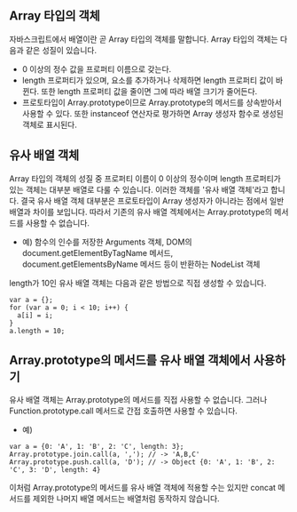 ## Array 타입의 객체

자바스크립트에서 배열이란 곧 Array 타입의 객체를 말합니다. Array 타입의 객체는 다음과 같은 성질이 있습니다.

- 0 이상의 정수 값을 프로퍼티 이름으로 갖는다.
- length 프로퍼티가 있으며, 요소를 추가하거나 삭제하면 length 프로퍼티 값이 바뀐다. 또한 length 프로퍼티 값을 줄이면 그에 따라 배열 크기가 줄어든다.
- 프로토타입이 Array.prototype이므로 Array.prototype의 메서드를 상속받아서 사용할 수 있다. 또한 instanceof 연산자로 평가하면 Array 생성자 함수로 생성된 객체로 표시된다.

## 유사 배열 객체

Array 타입의 객체의 성질 중 프로퍼티 이름이 0 이상의 정수이며 length 프로퍼티가 있는 객체는 대부분 배열로 다룰 수 있습니다. 이러한 객체를 '유사 배열 객체'라고 합니다. 결국 유사 배열 객체 대부분은 프로토타입이 Array 생성자가 아니라는 점에서 일반 배열과 차이를 보입니다. 따라서 기존의 유사 배열 겍체에서는 Array.prototype의 메서드를 사용할 수 없습니다.

- 예) 함수의 인수를 저장한 Arguments 객체, DOM의 document.getElementByTagName 메서드, document.getElementsByName 메서드 등이 반환하는 NodeList 객체

length가 10인 유사 배열 객체는 다음과 같은 방법으로 직접 생성할 수 있습니다.

```
var a = {};
for (var a = 0; i < 10; i++) {
  a[i] = i;
}
a.length = 10;
```

## Array.prototype의 메서드를 유사 배열 객체에서 사용하기

유사 배열 객체는 Array.prototype의 메서드를 직접 사용할 수 없습니다. 그러나 Function.prototype.call 메서드로 간접 호출하면 사용할 수 있습니다.

- 예)

```
var a = {0: 'A', 1: 'B', 2: 'C', length: 3};
Array.prototype.join.call(a, ','); // -> 'A,B,C'
Array.prototype.push.call(a, 'D'); // -> Object {0: 'A', 1: 'B', 2: 'C', 3: 'D', length: 4}
```

이처럼 Array.prototype의 메서드를 유사 배열 객체에 적용할 수는 있지만 concat 메서드를 제외한 나머지 배열 메서드는 배열처럼 동작하지 않습니다.
